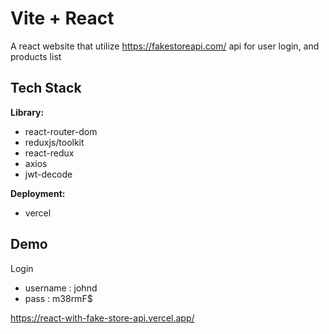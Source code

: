 # Vite + React

A react website that utilize https://fakestoreapi.com/ api for user login, and products list

## Tech Stack

**Library:**

- react-router-dom
- reduxjs/toolkit
- react-redux
- axios
- jwt-decode

**Deployment:**

- vercel

## Demo

Login

- username : johnd
- pass : m38rmF$

https://react-with-fake-store-api.vercel.app/

